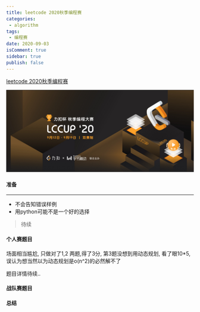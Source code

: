 ```yaml
---
title: leetcode 2020秋季编程赛
categories:
 - algorithm
tags:
 - 编程赛
date: 2020-09-03
isComment: true
sidebar: true
publish: false
---
```


[leetcode 2020秋季编程赛](https://leetcode-cn.com/contest/season/2020-fall/?utm_campaign=contest_2020_fall&utm_medium=leetcode_contest_2020_fall_contest_banner&utm_source=contest&gio_link_id=QReO3Y3o)

![图片](../../images/leetcode2020.png)

#### 准备

***

- 不会告知错误样例
- 用python可能不是一个好的选择
>待续

####  个人赛题目

场面相当尴尬, 只做对了1,2 两题,得了3分, 第3题没想到用动态规划, 看了眼10*5, 误认为想当然以为动态规划是o(n^2)的必然解不了

题目详情待续..

####  战队赛题目

####  总结